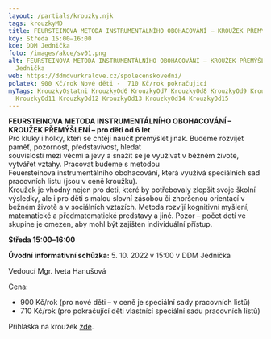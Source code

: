 ```yaml
---
layout: /partials/krouzky.njk
tags: krouzkyMD
title: FEURSTEINOVA METODA INSTRUMENTÁLNÍHO OBOHACOVÁNÍ – KROUŽEK PŘEMÝŠLENÍ
kdy: Středa 15:00–16:00
kde: DDM Jednička
foto: /images/akce/sv01.png
alt: FEURSTEINOVA METODA INSTRUMENTÁLNÍHO OBOHACOVÁNÍ – KROUŽEK PŘEMÝŠLENÍ - DDM
  Jednička
web: https://ddmdvurkralove.cz/spolecenskovedni/
polatek: 900 Kč/rok Nové děti -  710 Kč/rok pokračujicí
myTags: KrouzkyOstatni KrouzkyOd6 KrouzkyOd7 KrouzkyOd8 KrouzkyOd9 KrouzkyOd10
  KrouzkyOd11 KrouzkyOd12 KrouzkyOd13 KrouzkyOd14 KrouzkyOd15
---
```

<!--StartFragment-->

**FEURSTEINOVA METODA INSTRUMENTÁLNÍHO OBOHACOVÁNÍ – KROUŽEK PŘEMÝŠLENÍ – pro děti od 6 let**\
Pro kluky i holky, kteří se chtějí naučit premýšlet jinak. Budeme rozvíjet paměť, pozornost, představivost, hledat\
souvislosti mezi věcmi a jevy a snažit se je využívat v běžném živote, vytvářet vztahy. Pracovat budeme s metodou\
Feuersteinova instrumentálního obohacování, která využívá speciálních sad pracovních listu (jsou v ceně kroužku).\
Kroužek je vhodný nejen pro deti, které by potřebovaly zlepšit svoje školní výsledky, ale i pro děti s malou slovní zásobou či zhoršenou orientací v bežném životě a v sociálních vztazích. Metoda rozvíjí kognitivní myšlení, matematické a předmatematické predstavy a jiné. Pozor – počet detí ve skupine je omezen, aby mohl být zajišten individuální přístup.

**Středa 15:00–16:00**

**Úvodní informativní schůzka:** 5. 10. 2022 v 15:00 v DDM Jednička

Vedoucí Mgr. Iveta Hanušová

Cena:

* 900 Kč/rok (pro nové děti – v ceně je speciální sady pracovních listů)
* 710 Kč/rok (pro pokračující děti vlastnící speciální sadu pracovních listů)

Přihláška na kroužek [zde](https://ddmdvurkralove.cz/prihlaska/).

<!--EndFragment-->
